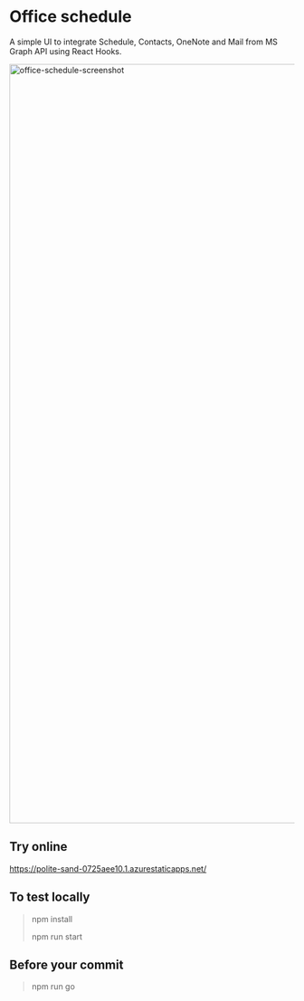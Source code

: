 # Office schedule

A simple UI to integrate Schedule, Contacts, OneNote and Mail from MS Graph API using React Hooks.

<img width="1342" alt="office-schedule-screenshot" src="https://user-images.githubusercontent.com/180231/160195683-b36988e0-b754-426e-abe9-7e062718b8f7.png">

## Try online

https://polite-sand-0725aee10.1.azurestaticapps.net/

## To test locally

> npm install
>
> npm run start

## Before your commit

> npm run go

